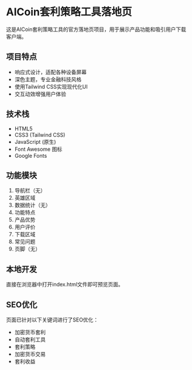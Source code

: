 # AICoin套利策略工具落地页

这是AICoin套利策略工具的官方落地页项目，用于展示产品功能和吸引用户下载客户端。

## 项目特点

- 响应式设计，适配各种设备屏幕
- 深色主题，专业金融科技风格
- 使用Tailwind CSS实现现代化UI
- 交互动效增强用户体验

## 技术栈

- HTML5
- CSS3 (Tailwind CSS)
- JavaScript (原生)
- Font Awesome 图标
- Google Fonts

## 功能模块

1. 导航栏（无）
2. 英雄区域
3. 数据统计（无）
4. 功能特点
5. 产品优势
6. 用户评价
7. 下载区域
8. 常见问题
9. 页脚（无）

## 本地开发

直接在浏览器中打开index.html文件即可预览页面。

## SEO优化

页面已针对以下关键词进行了SEO优化：
- 加密货币套利
- 自动套利工具
- 套利策略
- 加密货币交易
- 套利收益
